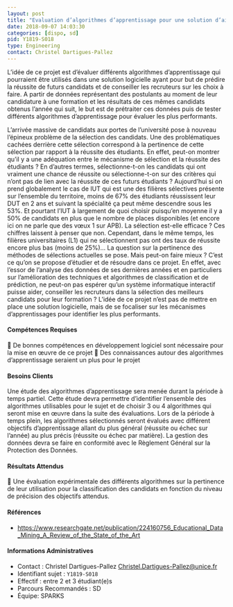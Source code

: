 ```yaml
---
layout: post
title: "Evaluation d’algorithmes d’apprentissage pour une solution d’aide à l’orientation"
date: 2018-09-07 14:03:30
categories: [dispo, sd]
pid: Y1819-S018
type: Engineering
contact: Christel Dartigues-Pallez
---
```

       
L’idée de ce projet est d’évaluer différents algorithmes d’apprentissage qui pourraient être utilisés dans une solution logicielle ayant pour but de prédire la réussite de futurs candidats et de conseiller les recruteurs sur les choix à faire. A partir de données représentant des postulants au moment de leur candidature à une formation et les résultats de ces mêmes candidats obtenus l’année qui suit, le but est de prétraiter ces données puis de tester différents algorithmes d’apprentissage pour évaluer les plus performants.

L’arrivée massive de candidats aux portes de l’université pose à nouveau l’épineux problème de la sélection des candidats. Une des problématiques cachées derrière cette sélection correspond à la pertinence de cette sélection par rapport à la réussite des étudiants. En effet, peut-on montrer qu’il y a une adéquation entre le mécanisme de sélection et la réussite des étudiants ? En d’autres termes, sélectionne-t-on les candidats qui ont vraiment une chance de réussite ou sélectionne-t-on sur des critères qui n’ont pas de lien avec la réussite de ces futurs étudiants ?
Aujourd’hui si on prend globalement le cas de IUT qui est une des filières sélectives présente sur l’ensemble du territoire, moins de 67% des étudiants réussissent leur DUT en 2 ans et suivant la spécialité ça peut même descendre sous les 53%. Et pourtant l’IUT à largement de quoi choisir puisqu’en moyenne il y a 50% de candidats en plus que le nombre de places disponibles (et encore ici on ne parle que des vœux 1 sur APB). La sélection est-elle efficace ? Ces chiffres laissent à penser que non. Cependant, dans le même temps, les filières universitaires (L1) qui ne sélectionnent pas ont des taux de réussite encore plus bas (moins de 25%)…
La question sur la pertinence des méthodes de sélections actuelles se pose. Mais peut-on faire mieux ? C’est ce qu’on se propose d’étudier et de résoudre dans ce projet.
En effet, avec l’essor de l’analyse des données de ses dernières années et en particuliers sur l’amélioration des techniques et algorithmes de classification et de prédiction, ne peut-on pas espérer qu’un système informatique interactif puisse aider, conseiller les recruteurs dans la sélection des meilleurs candidats pour leur formation ?
L’idée de ce projet n’est pas de mettre en place une solution logicielle, mais de se focaliser sur les mécanismes d’apprentissages pour identifier les plus performants. 


#### Compétences Requises
	De bonnes compétences en développement logiciel sont nécessaire pour la mise en œuvre de ce projet
	Des connaissances autour des algorithmes d’apprentissage seraient un plus pour le projet




     

#### Besoins Clients
Une étude des algorithmes d’apprentissage sera menée durant la période à temps partiel. Cette étude devra permettre d’identifier l’ensemble des algorithmes utilisables pour le sujet et de choisir 3 ou 4 algorithmes qui seront mise en œuvre dans la suite des évaluations.
Lors de la période à temps plein, les algorithmes sélectionnés seront évalués avec différent objectifs d’apprentissage allant du plus général (réussite ou échec sur l’année) au plus précis (réussite ou échec par matière).
La gestion des données devra se faire en conformité avec le Règlement Général sur la Protection des Données.


#### Résultats Attendus
	Une évaluation expérimentale des différents algorithmes sur la pertinence de leur utilisation pour la classification des candidats en fonction du niveau de précision des objectifs attendus.

#### Références

  * [https://www.researchgate.net/publication/224160756_Educational_Data_Mining_A_Review_of_the_State_of_the_Art ](https://www.researchgate.net/publication/224160756_Educational_Data_Mining_A_Review_of_the_State_of_the_Art )

#### Informations Administratives
  * Contact : Christel Dartigues-Pallez <Christel.Dartigues-Pallez@unice.fr>
  * Identifiant sujet : `Y1819-S018`
  * Effectif : entre 2 et 3 étudiant(e)s
  * Parcours Recommandés : SD
  * Équipe: SPARKS

     